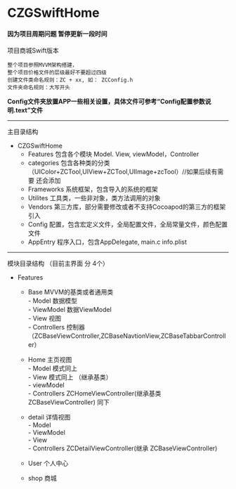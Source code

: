 # CZGSwiftHome  
#### 因为项目周期问题 暂停更新一段时间
项目商城Swift版本

```
整个项目参照MVVM架构搭建，  
整个项目价格文件的层级最好不要超过四级  
创建文件类命名规则：ZC + xx, 如： ZCConfig.h    
文件夹命名规则：大写开头
```
  

**Config文件夹放置APP一些相关设置，具体文件可参考“Config配置参数说明.text”文件**  
****
主目录结构  
- CZGSwiftHome   
   - Features           包含各个模块 Model. View, viewModel，Controller  
   - categories         包含各种类的分类 （UIColor+ZCTool,UIView+ZCTool,UIImage+zcTool）//如果后续有需要 还会添加
   - Frameworks       系统框架，包含导入的系统的框架  
   - Utilites              工具类，一些非对象，类方法调用的对象   
   - Vendors            第三方库，部分需要修改或者不支持Cocoapod的第三方的框架引入  
   - Config              配置，包含宏定义文件，全局配置文件，全局常量文件，颜色配置文件  
   - AppEntry          程序入口，包含AppDelegate, main.c info.plist  
****
模块目录结构 （目前主界面 分 4个）
 - Features  
   - Base        MVVM的基类或者通用类    
         - Model         数据模型  
         - ViewModel   数据ViewModel  
         - View           视图  
         - Controllers   控制器 （ZCBaseViewController,ZCBaseNavtionView,ZCBaseTabbarController）
   - Home          主页视图   
         - Model       模式同上   
         - View        模式同上 （继承基类）   
         - viewModel   
         - Controllers   ZCHomeViewController(继承基类 ZCBaseViewController) 同下   
   - detail          详情视图   
         - Model   
         - ViewModel   
         - View   
         - Controllers      ZCDetailViewController(继承 ZCBaseViewController)   
   - User       个人中心
   
   - shop       商城
